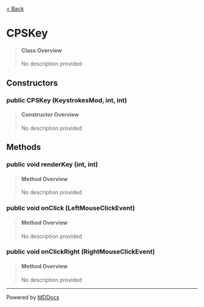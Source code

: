 [< Back](README.md)
# CPSKey #
>#### Class Overview ####
>No description provided
## Constructors ##
### public CPSKey (KeystrokesMod, int, int) ###
>#### Constructor Overview ####
>No description provided
>
## Methods ##
### public void renderKey (int, int) ###
>#### Method Overview ####
>No description provided
>
### public void onClick (LeftMouseClickEvent) ###
>#### Method Overview ####
>No description provided
>
### public void onClickRight (RightMouseClickEvent) ###
>#### Method Overview ####
>No description provided
>

---
Powered by [MDDocs](https://github.com/VRCube/MDDocs)